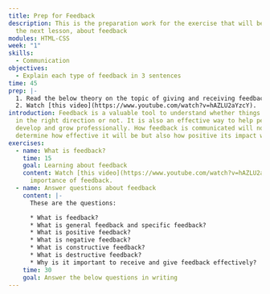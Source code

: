 ```yaml
---
title: Prep for Feedback
description: This is the preparation work for the exercise that will be done in
  the next lesson, about feedback
modules: HTML-CSS
week: "1"
skills:
  - Communication
objectives:
  - Explain each type of feedback in 3 sentences
time: 45
prep: |-
  1. Read the below theory on the topic of giving and receiving feedback. 
  2. Watch [this video](https://www.youtube.com/watch?v=hAZLU2aYzcY).
introduction: Feedback is a valuable tool to understand whether things are going
  in the right direction or not. It is also an effective way to help people
  develop and grow professionally. How feedback is communicated will not only
  determine how effective it will be but also how positive its impact will be.
exercises:
  - name: What is feedback?
    time: 15
    goal: Learning about feedback
    content: Watch [this video](https://www.youtube.com/watch?v=hAZLU2aYzcY) on
      importance of feedback.
  - name: Answer questions about feedback
    content: |-
      These are the questions:

      * What is feedback?
      * What is general feedback and specific feedback?
      * What is positive feedback?
      * What is negative feedback?
      * What is constructive feedback?
      * What is destructive feedback?
      * Why is it important to receive and give feedback effectively?
    time: 30
    goal: Answer the below questions in writing
---
```

